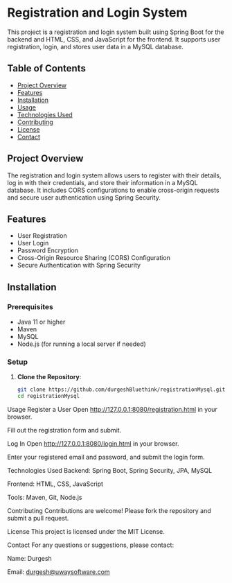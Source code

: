 # Registration and Login System

This project is a registration and login system built using Spring Boot for the backend and HTML, CSS, and JavaScript for the frontend. It supports user registration, login, and stores user data in a MySQL database.

## Table of Contents

- [Project Overview](#project-overview)
- [Features](#features)
- [Installation](#installation)
- [Usage](#usage)
- [Technologies Used](#technologies-used)
- [Contributing](#contributing)
- [License](#license)
- [Contact](#contact)

## Project Overview

The registration and login system allows users to register with their details, log in with their credentials, and store their information in a MySQL database. It includes CORS configurations to enable cross-origin requests and secure user authentication using Spring Security.

## Features

- User Registration
- User Login
- Password Encryption
- Cross-Origin Resource Sharing (CORS) Configuration
- Secure Authentication with Spring Security

## Installation

### Prerequisites

- Java 11 or higher
- Maven
- MySQL
- Node.js (for running a local server if needed)

### Setup

1. **Clone the Repository**:
   ```bash
   git clone https://github.com/durgeshBluethink/registrationMysql.git
   cd registrationMysql
Usage
Register a User
Open http://127.0.0.1:8080/registration.html in your browser.

Fill out the registration form and submit.

Log In
Open http://127.0.0.1:8080/login.html in your browser.

Enter your registered email and password, and submit the login form.

Technologies Used
Backend: Spring Boot, Spring Security, JPA, MySQL

Frontend: HTML, CSS, JavaScript

Tools: Maven, Git, Node.js

Contributing
Contributions are welcome! Please fork the repository and submit a pull request.

License
This project is licensed under the MIT License.

Contact
For any questions or suggestions, please contact:

Name: Durgesh

Email: durgesh@uwaysoftware.com
